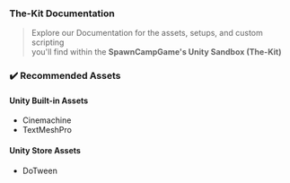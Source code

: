 ### The-Kit Documentation
> Explore our Documentation for the assets, setups, and custom scripting  
> you'll find within the **SpawnCampGame's Unity Sandbox (The-Kit)**

### ✔️ Recommended Assets
#### Unity Built-in Assets
- Cinemachine
- TextMeshPro
#### Unity Store Assets
- DoTween
